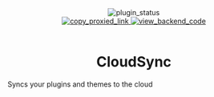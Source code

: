 <!--
	* This file was autogenerated
	* If you want to change anything, do so in the readmes.mjs file
	* https://github.com/Gabe616/VendettaPlugins/edit/main/readmes.mjs
-->

<div align="center">
	<img alt="plugin_status" src="https://img.shields.io/badge/plugin_status-proxied-89dceb?style=for-the-badge&labelColor=1e1e2e" />
	<br/>
	<a href="https://vd-plugins.github.io/proxy/gabe616.github.io/VendettaPlugins/cloud-sync">
		<img alt="copy_proxied_link" src="https://img.shields.io/badge/copy_proxied_link-1e1e2e?style=for-the-badge" />
	</a>
	<a href="https://github.com/Gabe616/VendettaCloudSync">
		<img alt="view_backend_code" src="https://img.shields.io/badge/view_backend_code-1e1e2e?style=for-the-badge" />
	</a>
</div>
<br/>
<div align="center">
	<h1>CloudSync</h1>
</div>

Syncs your plugins and themes to the cloud